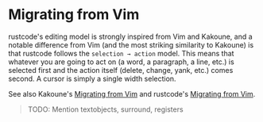 # Migrating from Vim

rustcode's editing model is strongly inspired from Vim and Kakoune, and a notable
difference from Vim (and the most striking similarity to Kakoune) is that rustcode
follows the `selection → action` model. This means that whatever you are
going to act on (a word, a paragraph, a line, etc.) is selected first and the
action itself (delete, change, yank, etc.) comes second. A cursor is simply a
single width selection.

See also Kakoune's [Migrating from Vim](https://github.com/mawww/kakoune/wiki/Migrating-from-Vim) and rustcode's [Migrating from Vim](https://github.com/rustcode-editor/rustcode/wiki/Migrating-from-Vim).

> TODO: Mention textobjects, surround, registers
